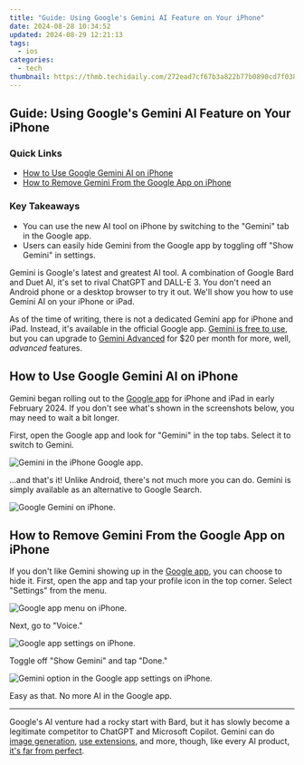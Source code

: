 ```yaml
---
title: "Guide: Using Google's Gemini AI Feature on Your iPhone"
date: 2024-08-28 10:34:52
updated: 2024-08-29 12:21:13
tags:
  - ios
categories:
  - tech
thumbnail: https://thmb.techidaily.com/272ead7cf67b3a822b77b0890cd7f03854b0d3a76e27e4ba95f164ba07265247.jpg
---
```


## Guide: Using Google's Gemini AI Feature on Your iPhone

### Quick Links

* [How to Use Google Gemini AI on iPhone](https://some-knowledge.techidaily.com/in-2024-five-iphone-compatible-podcast-services/)
* [How to Remove Gemini From the Google App on iPhone](https://ai-video-translation.techidaily.com/2024-approved-top-7-online-auto-subtitle-translators-for-content-creators/)

### Key Takeaways

* You can use the new AI tool on iPhone by switching to the "Gemini" tab in the Google app.
* Users can easily hide Gemini from the Google app by toggling off "Show Gemini" in settings.

 Gemini is Google's latest and greatest AI tool. A combination of Google Bard and Duet AI, it's set to rival ChatGPT and DALL-E 3\. You don't need an Android phone or a desktop browser to try it out. We'll show you how to use Gemini AI on your iPhone or iPad.

 As of the time of writing, there is not a dedicated Gemini app for iPhone and iPad. Instead, it's available in the official Google app. [Gemini is free to use](https://location-social.techidaily.com/does-find-my-friends-work-on-vivo-x90s-drfone-by-drfone-virtual-android/), but you can upgrade to [Gemini Advanced](https://gemini.google.com/advanced?utm%5Fsource=gemini&utm%5Fmedium=web&utm%5Fcampaign=gemini%5Fadvanced%5Fannounce%5Fsh) for $20 per month for more, well, _advanced_ features.

##  How to Use Google Gemini AI on iPhone

 Gemini began rolling out to the [Google app](https://apps.apple.com/us/app/google/id284815942) for iPhone and iPad in early February 2024\. If you don't see what's shown in the screenshots below, you may need to wait a bit longer.

 First, open the Google app and look for "Gemini" in the top tabs. Select it to switch to Gemini.

![Gemini in the iPhone Google app.](https://static1.howtogeekimages.com/wordpress/wp-content/uploads/2024/02/img_3898.PNG) 

 ...and that's it! Unlike Android, there's not much more you can do. Gemini is simply available as an alternative to Google Search.

![Google Gemini on iPhone.](https://static1.howtogeekimages.com/wordpress/wp-content/uploads/2024/02/img_3894.PNG) 

##  How to Remove Gemini From the Google App on iPhone

 If you don't like Gemini showing up in the [Google app](https://apps.apple.com/us/app/google/id284815942), you can choose to hide it. First, open the app and tap your profile icon in the top corner. Select "Settings" from the menu.

![Google app menu on iPhone.](https://static1.howtogeekimages.com/wordpress/wp-content/uploads/2024/02/img_0399-1.PNG) 

 Next, go to "Voice."

![Google app settings on iPhone.](https://static1.howtogeekimages.com/wordpress/wp-content/uploads/2024/02/img_0400.PNG) 

 Toggle off "Show Gemini" and tap "Done."

![Gemini option in the Google app settings on iPhone.](https://static1.howtogeekimages.com/wordpress/wp-content/uploads/2024/02/img_0401.PNG) 

 Easy as that. No more AI in the Google app.

---

 Google's AI venture had a rocky start with Bard, but it has slowly become a legitimate competitor to ChatGPT and Microsoft Copilot. Gemini can do [image generation](https://some-knowledge.techidaily.com/updated-from-novice-to-expert-your-path-in-google-photos/), [use extensions](https://fox-links.techidaily.com/in-2024-essential-compilation-top-8-4k-ultra-hd-players/), and more, though, like every AI product, [it's far from perfect](https://instagram-videos.techidaily.com/new-2024-approved-starting-point-connecting-seamlessly-via-instagram/).

<ins class="adsbygoogle"
     style="display:block"
     data-ad-format="autorelaxed"
     data-ad-client="ca-pub-7571918770474297"
     data-ad-slot="1223367746"></ins>



<ins class="adsbygoogle"
     style="display:block"
     data-ad-client="ca-pub-7571918770474297"
     data-ad-slot="8358498916"
     data-ad-format="auto"
     data-full-width-responsive="true"></ins>
